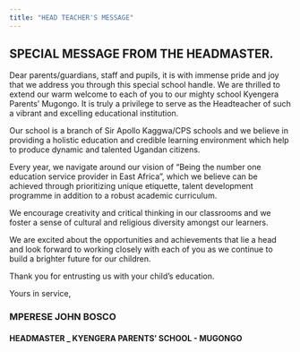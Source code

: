 ```yaml
---
title: "HEAD TEACHER'S MESSAGE"
---
```


## SPECIAL MESSAGE FROM THE HEADMASTER.
Dear parents/guardians, staff and pupils, it is with immense pride and joy that we address you through this special school handle.  We are thrilled to extend our warm welcome to each of you to our mighty school Kyengera Parents’ Mugongo. It is truly a privilege to serve as the Headteacher of such a vibrant and excelling educational institution.

Our school is a branch of Sir Apollo Kaggwa/CPS schools and we believe in providing a holistic education and credible learning environment which help to produce dynamic and talented Ugandan citizens.

Every year, we navigate around our vision of “Being the number one education service provider in East Africa”, which we believe can be achieved through prioritizing unique etiquette, talent development programme in addition to a robust academic curriculum.

We encourage creativity and critical thinking in our classrooms and we foster a sense of cultural and religious diversity amongst our learners.

We are excited about the opportunities and achievements that lie a head and look forward to working closely with each of you as we continue to build a brighter future for our children.

Thank you for entrusting us with your child’s education.

Yours in service,


### MPERESE JOHN BOSCO
#### HEADMASTER _ KYENGERA PARENTS’ SCHOOL - MUGONGO
